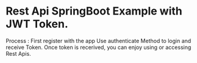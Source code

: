 # Rest Api SpringBoot Example with JWT Token.

Process : 
First register with the app
Use authenticate Method to login and receive Token.
Once token is recerived, you can enjoy using or accessing Rest Apis.
